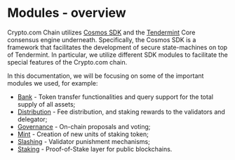 # Modules - overview


Crypto.com Chain utilizes [Cosmos SDK](https://cosmos.network/sdk) and the [Tendermint](https://tendermint.com/) Core consensus engine underneath. Specifically, the Cosmos SDK is a framework that facilitates the development of secure state-machines on top of Tendermint. In particular, we utilize different SDK modules to facilitate the special features of the Crypto.com chain. 

In this documentation, we will be focusing on some of the important modules we used, for example:

- [Bank](./module_bank) - Token transfer functionalities and query support for the total supply of all assets; 
- [Distribution](./module_distribution) - Fee distribution, and staking rewards to the validators and delegator; 
- [Governance](./module_gov) - On-chain proposals and voting;
- [Mint](./module_mint) - Creation of new units of staking token;
- [Slashing](./module_slashing) - Validator punishment mechanisms;
- [Staking](./module_staking) - Proof-of-Stake layer for public blockchains.
